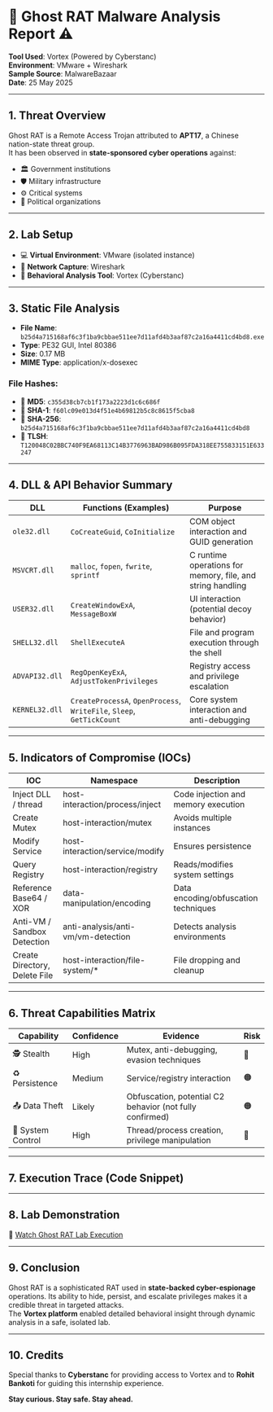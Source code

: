 
# 👻 Ghost RAT Malware Analysis Report ⚠

**Tool Used**: Vortex (Powered by Cyberstanc)  
**Environment**: VMware + Wireshark  
**Sample Source**: MalwareBazaar  
**Date**: 25 May 2025

---

## 1. Threat Overview

Ghost RAT is a Remote Access Trojan attributed to **APT17**, a Chinese nation-state threat group.  
It has been observed in **state-sponsored cyber operations** against:

- 🏛️ Government institutions  
- 🛡️ Military infrastructure  
- ⚙️ Critical systems  
- 🧠 Political organizations

---

## 2. Lab Setup

- 💻 **Virtual Environment**: VMware (isolated instance)  
- 📡 **Network Capture**: Wireshark  
- 🧪 **Behavioral Analysis Tool**: Vortex (Cyberstanc)

---

## 3. Static File Analysis

- **File Name**: `b25d4a715168af6c3f1ba9cbbae511ee7d11afd4b3aaf87c2a16a4411cd4bd8.exe`  
- **Type**: PE32 GUI, Intel 80386  
- **Size**: 0.17 MB  
- **MIME Type**: application/x-dosexec

### File Hashes:
- 🔐 **MD5**: `c355d38cb7cb1f173a2223d1c6c686f`  
- 🔐 **SHA-1**: `f60lc09e013d4f51e4b69812b5c8c8615f5cba8`  
- 🔐 **SHA-256**: `b25d4a715168af6c3f1ba9cbbae511ee7d11afd4b3aaf87c2a16a4411cd4bd8`  
- 🔐 **TLSH**: `T120048C02BBC740F9EA68113C14B3776963BAD986B095FDA318EE755833151E633247`

---

## 4. DLL & API Behavior Summary

| **DLL**        | **Functions (Examples)**                                               | **Purpose**                                                                 |
|----------------|------------------------------------------------------------------------|------------------------------------------------------------------------------|
| `ole32.dll`    | `CoCreateGuid`, `CoInitialize`                                         | COM object interaction and GUID generation                                 |
| `MSVCRT.dll`   | `malloc`, `fopen`, `fwrite`, `sprintf`                                 | C runtime operations for memory, file, and string handling                 |
| `USER32.dll`   | `CreateWindowExA`, `MessageBoxW`                                       | UI interaction (potential decoy behavior)                                  |
| `SHELL32.dll`  | `ShellExecuteA`                                                        | File and program execution through the shell                               |
| `ADVAPI32.dll` | `RegOpenKeyExA`, `AdjustTokenPrivileges`                               | Registry access and privilege escalation                                   |
| `KERNEL32.dll` | `CreateProcessA`, `OpenProcess`, `WriteFile`, `Sleep`, `GetTickCount`  | Core system interaction and anti-debugging                                 |

---

## 5. Indicators of Compromise (IOCs)

| **IOC**                         | **Namespace**                                      | **Description**                               |
|----------------------------------|----------------------------------------------------|-----------------------------------------------|
| Inject DLL / thread             | host-interaction/process/inject                    | Code injection and memory execution            |
| Create Mutex                    | host-interaction/mutex                             | Avoids multiple instances                      |
| Modify Service                  | host-interaction/service/modify                    | Ensures persistence                            |
| Query Registry                  | host-interaction/registry                          | Reads/modifies system settings                 |
| Reference Base64 / XOR          | data-manipulation/encoding                         | Data encoding/obfuscation techniques           |
| Anti-VM / Sandbox Detection     | anti-analysis/anti-vm/vm-detection                 | Detects analysis environments                  |
| Create Directory, Delete File   | host-interaction/file-system/*                     | File dropping and cleanup                      |

---

## 6. Threat Capabilities Matrix

| Capability         | Confidence | Evidence                                               | Risk |
|--------------------|------------|--------------------------------------------------------|------|
| 🕵️ Stealth        | High       | Mutex, anti-debugging, evasion techniques              | 🔴   |
| ♻️ Persistence     | Medium     | Service/registry interaction                           | 🟠   |
| 📤 Data Theft      | Likely     | Obfuscation, potential C2 behavior (not fully confirmed) | 🟠   |
| 🔧 System Control  | High       | Thread/process creation, privilege manipulation        | 🔴   |

---

## 7. Execution Trace (Code Snippet)

---

## 8. Lab Demonstration

🎥 [Watch Ghost RAT Lab Execution](https://drive.google.com/file/d/1w2KuczLkKZIVF_t1WKmg0caVo24IfAeN/view?usp=drive_link)

---

## 9. Conclusion

Ghost RAT is a sophisticated RAT used in **state-backed cyber-espionage** operations. Its ability to hide, persist, and escalate privileges makes it a credible threat in targeted attacks.  
The **Vortex platform** enabled detailed behavioral insight through dynamic analysis in a safe, isolated lab.

---

## 10. Credits

Special thanks to **Cyberstanc** for providing access to Vortex and to **Rohit Bankoti** for guiding this internship experience.

**Stay curious. Stay safe. Stay ahead.**

